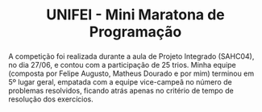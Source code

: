 <h1 align="center">UNIFEI - Mini Maratona de Programação</h1>

###

<p align="left">A competição foi realizada durante a aula de Projeto Integrado (SAHC04), no dia 27/06, e contou com a participação de 25 trios. Minha equipe (composta por Felipe Augusto, Matheus Dourado e por mim) terminou em 5º lugar geral, empatada com a equipe vice-campeã no número de problemas resolvidos, ficando atrás apenas no critério de tempo de resolução dos exercícios.</p>

###
